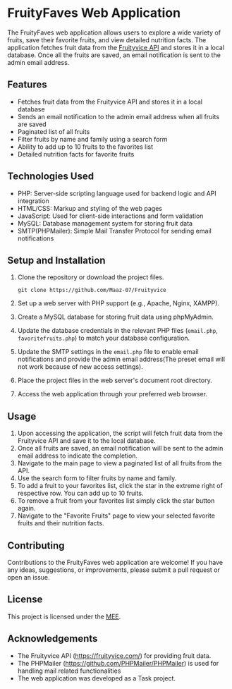 # FruityFaves Web Application

The FruityFaves web application allows users to explore a wide variety of fruits, save their favorite fruits, and view detailed nutrition facts. The application fetches fruit data from the [Fruityvice API](https://fruityvice.com/) and stores it in a local database. Once all the fruits are saved, an email notification is sent to the admin email address.

## Features

- Fetches fruit data from the Fruityvice API and stores it in a local database
- Sends an email notification to the admin email address when all fruits are saved
- Paginated list of all fruits
- Filter fruits by name and family using a search form
- Ability to add up to 10 fruits to the favorites list
- Detailed nutrition facts for favorite fruits

## Technologies Used

- PHP: Server-side scripting language used for backend logic and API integration
- HTML/CSS: Markup and styling of the web pages
- JavaScript: Used for client-side interactions and form validation
- MySQL: Database management system for storing fruit data
- SMTP(PHPMailer): Simple Mail Transfer Protocol for sending email notifications

## Setup and Installation

1. Clone the repository or download the project files.

   ```
   git clone https://github.com/Maaz-07/Fruityvice
   ```

2. Set up a web server with PHP support (e.g., Apache, Nginx, XAMPP).
3. Create a MySQL database for storing fruit data using phpMyAdmin.
4. Update the database credentials in the relevant PHP files (`email.php`, `favoritefruits.php`) to match your database configuration.
5. Update the SMTP settings in the `email.php` file to enable email notifications and provide the admin email address(The preset email will not work because of new access settings).
6. Place the project files in the web server's document root directory.
7. Access the web application through your preferred web browser.

## Usage

1. Upon accessing the application, the script will fetch fruit data from the Fruityvice API and save it to the local database.
2. Once all fruits are saved, an email notification will be sent to the admin email address to indicate the completion.
3. Navigate to the main page to view a paginated list of all fruits from the API.
4. Use the search form to filter fruits by name and family.
5. To add a fruit to your favorites list, click the star in the extreme right of respective row. You can add up to 10 fruits.
6. To remove a fruit from your favorites list simply click the star button again.
7. Navigate to the "Favorite Fruits" page to view your selected favorite fruits and their nutrition facts.

## Contributing

Contributions to the FruityFaves web application are welcome! If you have any ideas, suggestions, or improvements, please submit a pull request or open an issue.

## License

This project is licensed under the [MEE](LICENSE).

## Acknowledgements

- The Fruityvice API (https://fruityvice.com/) for providing fruit data.
- The PHPMailer (https://github.com/PHPMailer/PHPMailer) is used for handling mail related functionalities
- The web application was developed as a Task project.